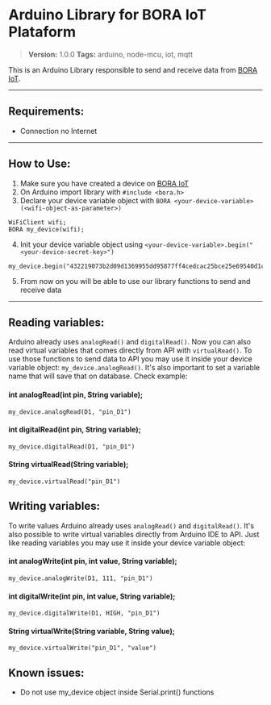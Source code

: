 # Arduino Library for BORA IoT Plataform
> **Version:** 1.0.0
> **Tags:** arduino, node-mcu, iot, mqtt

This is an Arduino Library responsible to send and receive data from [BORA IoT](http://bora-iot.com/).

---

## Requirements:
- Connection no Internet

---

## How to Use:
1. Make sure you have created a device on [BORA IoT](http://bora-iot.com/)
2. On Arduino import library with `#include <bora.h>`
3. Declare your device variable object with `BORA <your-device-variable>(<wifi-object-as-parameter>)`
```
WiFiClient wifi;
BORA my_device(wifi);
```
4. Init your device variable object using `<your-device-variable>.begin("<your-device-secret-key>")`
```
my_device.begin("432219073b2d09d1369955dd95877ff4cedcac25bce25e69540d1c46555c8eaf");
```
5. From now on you will be able to use our library functions to send and receive data

---

## Reading variables:
Arduino already uses `analogRead()` and `digitalRead()`. Now you can also read virtual variables that comes directly from API with `virtualRead()`. To use those functions to send data to API you may use it inside your device variable object: `my_device.analogRead()`. It's also important to set a variable name that will save that on database. Check example:
#### int analogRead(int pin, String variable);
```
my_device.analogRead(D1, "pin_D1")
```
#### int digitalRead(int pin, String variable);
```
my_device.digitalRead(D1, "pin_D1")
```
#### String virtualRead(String variable);
```
my_device.virtualRead("pin_D1")
```

## Writing variables:
To write values Arduino already uses `analogRead()` and `digitalRead()`. It's also possible to write virtual variables directly from Arduino IDE to API. Just like reading variables you may use it inside your device variable object:
#### int analogWrite(int pin, int value, String variable);
```
my_device.analogWrite(D1, 111, "pin_D1")
```
#### int digitalWrite(int pin, int value, String variable);
```
my_device.digitalWrite(D1, HIGH, "pin_D1")
```
#### String virtualWrite(String variable, String value);
```
my_device.virtualWrite("pin_D1", "value")
```

## Known issues:
- Do not use my_device object inside Serial.print() functions
